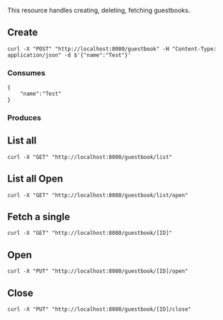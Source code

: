 This resource handles creating, deleting, fetching guestbooks.


## Create
`curl -X "POST" "http://localhost:8080/guestbook" -H "Content-Type: application/json" -d $'{"name":"Test"}'`

### Consumes

```
{
    "name":"Test"
}

```

### Produces


## List all
`curl -X "GET" "http://localhost:8080/guestbook/list"`

## List all Open
`curl -X "GET" "http://localhost:8080/guestbook/list/open"`

## Fetch a single
`curl -X "GET" "http://localhost:8080/guestbook/[ID]"`

## Open
`curl -X "PUT" "http://localhost:8080/guestbook/[ID]/open"`

## Close
`curl -X "PUT" "http://localhost:8080/guestbook/[ID]/close"`